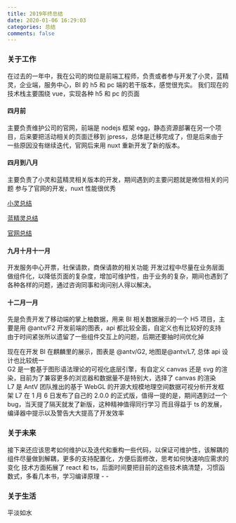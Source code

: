 ```yaml
---
title: 2019年终总结
date: 2020-01-06 16:29:03
categories: 总结
comments: false
---
```


### 关于工作

在过去的一年中，我在公司的岗位是前端工程师，负责或者参与开发了小灵，蓝精灵，企业端，服务中心，BI 的 h5 和 pc 端的若干版本，感觉很充实。
我们现在的技术栈主要围绕 vue，实现各种 h5 和 pc 的页面

#### 四月前

主要负责维护公司的官网，前端是 nodejs 框架 egg，静态资源部署在另一个项目，后来要把活动相关的页面迁移到 jpress，总体是迁移完成了，但是后来由于一些原因没有继续迭代，官网后来用 nuxt 重新开发了新的版本。

#### 四月到八月

主要负责了小灵和蓝精灵相关版本的开发，期间遇到的主要问题就是微信相关的问题
参与了官网的开发，nuxt 性能很优秀

[小灵总结](https://sgw.wiki/2019/04/24/h5%E9%A1%B9%E7%9B%AE%E6%80%BB%E7%BB%93/)

[蓝精灵总结](https://sgw.wiki/2019/12/06/h5%E9%A1%B9%E7%9B%AE%E6%80%BB%E7%BB%93%EF%BC%88xl2%EF%BC%89/)

[官网总结](https://sgw.wiki/2019/05/23/nuxt-%E5%BC%80%E5%8F%91%E5%AE%98%E7%BD%91/)

#### 九月十月十一月

开发服务中心开票，社保请款，商保请款的相关功能
开发过程中尽量在业务层面做组件化，以降低页面的复杂度，增加可维护性，由于业务的复杂，期间也遇到了各种各样的问题，通过咨询同事和询问别人得以解决。

#### 十二月一月

先是负责开发了移动端的掌上柚数据，用来 BI 相关数据展示的一个 H5 项目，主要是用 @antv/F2 开发前端的图表，api 都比较全面，自定义也有比较好的支持
由于时间紧张所以遗留了一些组件交互上的问题，后期还要抽时间优化掉

现在在开发 BI 在麒麟里的展示，图表是 @antv/G2, 地图是@antv/L7, 总体 api 设计也比较统一  
G2 是一套基于图形语法理论的可视化底层引擎，有自定义 canvas 还是 svg 的渲染，目前为了兼容更多的浏览器和数据量不是特别大，选择了 canvas 的渲染  
L7 是 AntV 团队推出的基于 WebGL 的开源大规模地理空间数据可视分析开发框架
L7 在 1 月 6 日发布了自己的 2.0.0 的正式版，值得一提的是，期间遇到过一个 bug，当天提了隔天就发了新版，这种精神值得同行学习
而且得益于 ts 的发展，编译器中提示以及警告大大提高了开发效率

### 关于未来

接下来还应该思考如何维护以及迭代和重构一些代码，以保证可维护性，该解耦的组件尽量做到解耦，更多的支持配置化，方便后面修改，思考如何快速响应需求的变化
技术方面拓展了 react 和 ts，后面时间要把目前的这些技术搞清楚，习惯函数式，多看几本书，学习编译原理 - -

### 关于生活

平淡如水
